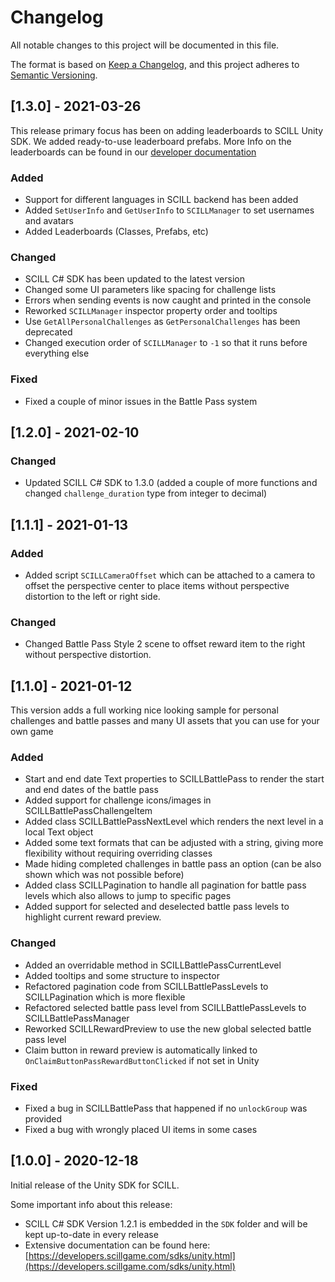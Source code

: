 # Changelog
All notable changes to this project will be documented in this file.

The format is based on [Keep a Changelog](https://keepachangelog.com/en/1.0.0/),
and this project adheres to [Semantic Versioning](https://semver.org/spec/v2.0.0.html).

## [1.3.0] - 2021-03-26

This release primary focus has been on adding leaderboards to SCILL Unity SDK. We added ready-to-use leaderboard prefabs. More Info on the leaderboards can be found in our [developer documentation](https://developers.scillgame.com/sdks/unity/classes/scillleaderboard.html)

### Added
- Support for different languages in SCILL backend has been added
- Added `SetUserInfo` and `GetUserInfo` to `SCILLManager` to set usernames and avatars
- Added Leaderboards (Classes, Prefabs, etc)

### Changed
- SCILL C# SDK has been updated to the latest version
- Changed some UI parameters like spacing for challenge lists
- Errors when sending events is now caught and printed in the console
- Reworked `SCILLManager` inspector property order and tooltips
- Use `GetAllPersonalChallenges` as `GetPersonalChallenges` has been deprecated
- Changed execution order of `SCILLManager` to `-1` so that it runs before everything else

### Fixed
- Fixed a couple of minor issues in the Battle Pass system

## [1.2.0] - 2021-02-10

### Changed
- Updated SCILL C# SDK to 1.3.0 (added a couple of more functions and changed `challenge_duration` type from integer to decimal)

## [1.1.1] - 2021-01-13

### Added
- Added script `SCILLCameraOffset` which can be attached to a camera to offset the perspective center to place items without perspective distortion to the left or right side.

### Changed
- Changed Battle Pass Style 2 scene to offset reward item to the right without perspective distortion.

## [1.1.0] - 2021-01-12

This version adds a full working nice looking sample for personal challenges and battle passes and many UI assets that you can use for your own game

### Added
- Start and end date Text properties to SCILLBattlePass to render the start and end dates of the battle pass
- Added support for challenge icons/images in SCILLBattlePassChallengeItem
- Added class SCILLBattlePassNextLevel which renders the next level in a local Text object
- Added some text formats that can be adjusted with a string, giving more flexibility without requiring overriding classes
- Made hiding completed challenges in battle pass an option (can be also shown which was not possible before)
- Added class SCILLPagination to handle all pagination for battle pass levels which also allows to jump to specific pages
- Added support for selected and deselected battle pass levels to highlight current reward preview.

### Changed
- Added an overridable method in SCILLBattlePassCurrentLevel 
- Added tooltips and some structure to inspector
- Refactored pagination code from SCILLBattlePassLevels to SCILLPagination which is more flexible
- Refactored selected battle pass level from SCILLBattlePassLevels to SCILLBattlePassManager
- Reworked SCILLRewardPreview to use the new global selected battle pass level
- Claim button in reward preview is automatically linked to `OnClaimButtonPassRewardButtonClicked` if not set in Unity

### Fixed
- Fixed a bug in SCILLBattlePass that happened if no `unlockGroup` was provided
- Fixed a bug with wrongly placed UI items in some cases

## [1.0.0] - 2020-12-18

Initial release of the Unity SDK for SCILL.

Some important info about this release:

* SCILL C# SDK Version 1.2.1 is embedded in the `SDK` folder and will be kept up-to-date in every release
* Extensive documentation can be found here: [https://developers.scillgame.com/sdks/unity.html](https://developers.scillgame.com/sdks/unity.html)
